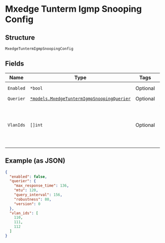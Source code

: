 
# Mxedge Tunterm Igmp Snooping Config

## Structure

`MxedgeTuntermIgmpSnoopingConfig`

## Fields

| Name | Type | Tags | Description |
|  --- | --- | --- | --- |
| `Enabled` | `*bool` | Optional | **Default**: `false` |
| `Querier` | [`*models.MxedgeTuntermIgmpSnoopingQuerier`](../../doc/models/mxedge-tunterm-igmp-snooping-querier.md) | Optional | - |
| `VlanIds` | `[]int` | Optional | the list of vlans on which tunterm performs IGMP snooping |

## Example (as JSON)

```json
{
  "enabled": false,
  "querier": {
    "max_response_time": 136,
    "mtu": 120,
    "query_interval": 156,
    "robustness": 80,
    "version": 0
  },
  "vlan_ids": [
    110,
    111,
    112
  ]
}
```


